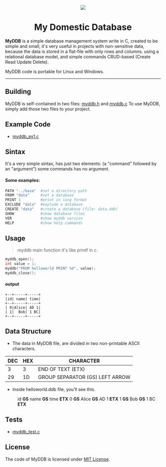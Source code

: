 <p align="center">
  <img src="https://github.com/skapaflow/MyDDB/blob/master/icon/MyDDB.png" />
</p>

<h1 align="center">My Domestic Database</h1>

<b>MyDDB</b> is a simple database management system write in C,
created to be simple and small, it's very useful in projects with non-sensitive data,
because the data is stored in a flat-file with only rows and columns.
using a relational database model, and simple commands CRUD-based (Create Read Update Delete).

MyDDB code is portable for Linux and Windows.

---

## Building

MyDDB is self-contained in two files:
[myddb.h](https://www.google.com/skapaflow/MyDDB)
and
[myddb.c](https://www.google.com/skapaflow/MyDDB)
To use MyDDB, simply add those two files to your project.

## Example Code
* [myddb_ex1.c](https://www.google.com/skapaflow/MyDDB)

## Sintax
It's a very simple sintax, has just two elements: (a "command" followed by an "argument") some commands has no argument.
#### Some examples:
```python
PATH "../base"  #set a directory path
FROM "data"     #set a database
PRINT 1         #print in long format
EXCLUDE "data"  #explude a database
CREATE "data"   #create a database (file: data.ddb)
SHOW            #show database files
VER             #show myddb version
HELP            #show help commands
```
## Usage

> myddb main function it's like printf in c.
```c
myddb_open();
int value = 1;
myddb("FROM helloworld PRINT %d", value);
myddb_close();
```

#### output
```
+--+-----+-----+
|id| name| time|
+--+-----+-----+
| 0|Alice| AD 1|
| 1|  Bob| 1 BC|
+--+-----+-----+
```
## Data Structure

* The data in MyDDB file, are divided in two non-printable ASCII characters.

DEC|HEX|CHARACTER|
--- | --- | ---
3|3|END OF TEXT (ETX)|
29|1D|GROUP SEPARATOR (GS) LEFT ARROW|

* Inside helloworld.ddb file, you'll see this.

<dl>
  <dd>
      id <b>GS</b> name <b>GS</b> time <b>ETX</b> 0 <b>GS</b> Alice <b>GS</b> AD 1 <b>ETX</b> 1 <b>GS</b> Bob <b>GS</b> 1 BC <b>ETX</b>
  </dd>
</dl>

## Tests

* [myddb_test.c](https://github.com/skapaflow/MyDDB/blob/master/myddb_test.c)

## License

The code of MyDDB is licensed under [MIT License](https://github.com/skapaflow/MyDDB/blob/master/LICENSE).
